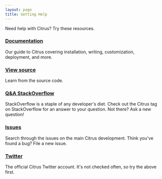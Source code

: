 ```yaml
---
layout: page
title: Getting Help
---
```


Need help with Citrus? Try these resources.

### [Documentation](${site.path}/docs/home/)

Our guide to Citrus covering installation, writing, customization, deployment, and more.

### [View source](https://github.com/christophd/citrus)

Learn from the source code.

### [Q&A StackOverflow](https://stackoverflow.com/questions/tagged/citrus-framework)

StackOverflow is a staple of any developer's diet. Check out the Citrus tag
on StackOverflow for an answer to your question. Not there? Ask a new
question!

### [Issues](https://github.com/christophd/citrus/issues)

Search through the issues on the main Citrus development. Think you've
found a bug? File a new issue.

### [Twitter](https://twitter.com/citrus_test)

The official Citrus Twitter account. It's not checked often, so try the
above first.
